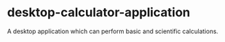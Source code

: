 # desktop-calculator-application
A desktop application which can perform basic and scientific calculations.
